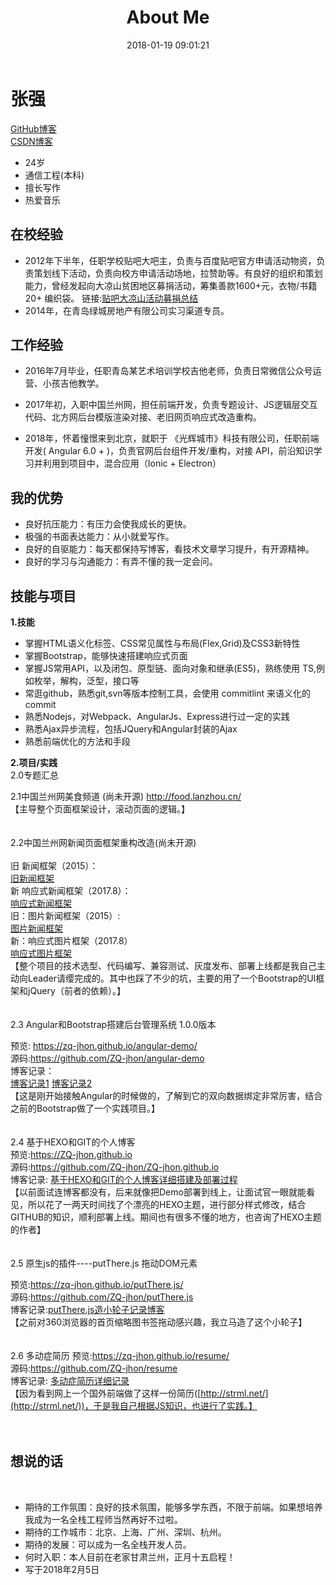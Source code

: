 ﻿---
title: About Me 
date: 2018-01-19 09:01:21
tag: [about]
reward: false
comment: false
share: true
---
﻿张强  
==
[GitHub博客](https://ZQ-jhon.github.io)
<br/>
[CSDN博客](http://blog.csdn.net/qq_20264891)
 - 24岁
 - 通信工程(本科)  
 - 擅长写作
 - 热爱音乐
 
## 在校经验 ##
 - 2012年下半年，任职学校贴吧大吧主，负责与百度贴吧官方申请活动物资，负责策划线下活动，负责向校方申请活动场地，拉赞助等。有良好的组织和策划能力，曾经发起向大凉山贫困地区募捐活动，筹集善款1600+元，衣物/书籍 20+ 编织袋。
 链接:[贴吧大凉山活动募捐总结](http://tieba.baidu.com/p/2067459311?see_lz=1)
 - 2014年，在青岛绿城房地产有限公司实习渠道专员。


## 工作经验 ##
     
 -  2016年7月毕业，任职青岛某艺术培训学校吉他老师，负责日常微信公众号运营、小孩吉他教学。

 - 2017年初，入职中国兰州网，担任前端开发，负责专题设计、JS逻辑层交互代码、北方网后台模版渲染对接、老旧网页响应式改造重构。
 
 - 2018年，怀着憧憬来到北京，就职于 《光辉城市》科技有限公司，任职前端开发( Angular 6.0 + )，负责官网后台组件开发/重构，对接 API，前沿知识学习并利用到项目中，混合应用（Ionic + Electron）
 
##  我的优势 ##
 -  良好抗压能力：有压力会使我成长的更快。
 - 极强的书面表达能力：从小就爱写作。
 - 良好的自驱能力：每天都保持写博客，看技术文章学习提升，有开源精神。
 - 良好的学习与沟通能力：有弄不懂的我一定会问。


## 技能与项目 ##


**1.技能**

 - 掌握HTML语义化标签、CSS常见属性与布局(Flex,Grid)及CSS3新特性
 - 掌握Bootstrap，能够快速搭建响应式页面
 - 掌握JS常用API，以及闭包、原型链、面向对象和继承(ES5)，熟练使用 TS,例如枚举，解构，泛型，接口等
 - 常逛github，熟悉git,svn等版本控制工具，会使用 commitlint 来语义化的 commit
 - 熟悉Nodejs，对Webpack、AngularJs、Express进行过一定的实践
 - 熟悉Ajax异步流程，包括JQuery和Angular封装的Ajax
 - 熟悉前端优化的方法和手段
 
**2.项目/实践**
 <br/>
2.0专题汇总

2.1中国兰州网美食频道 (尚未开源)
http://food.lanzhou.cn/ <br/> 
【主导整个页面框架设计，滚动页面的逻辑。】
<br/>
<br/>
<br/>
2.2中国兰州网新闻页面框架重构改造(尚未开源)   <br/>             
旧  新闻框架（2015）：<br/>
[旧新闻框架](http://lz.lanzhou.cn/system/2018/01/27/011502940.shtml)
<br/>
新 响应式新闻框架（2017.8）：<br/>
[响应式新闻框架](http://news.lanzhou.cn/system/2018/01/11/011492028.shtml)
<br/>
旧：图片新闻框架（2015）:<br/>
[图片新闻框架](http://news.lanzhou.cn/system/2018/01/25/011501122.shtml)
<br/>
新：响应式图片框架（2017.8）<br/>
[响应式图片框架](http://news.lanzhou.cn/system/2017/12/13/011475652.shtml)
<br/>
【整个项目的技术选型、代码编写、兼容测试、灰度发布、部署上线都是我自己主动向Leader请缨完成的。其中也踩了不少的坑，主要的用了一个Bootstrap的UI框架和jQuery（前者的依赖）。】
<br/>
<br/>
<br/>
2.3 Angular和Bootstrap搭建后台管理系统 1.0.0版本<br/>

预览: https://zq-jhon.github.io/angular-demo/<br/>
源码:https://github.com/ZQ-jhon/angular-demo<br/>
博客记录：<br/>
[博客记录1](http://blog.csdn.net/qq_20264891/article/details/78842927)
[博客记录2](http://blog.csdn.net/qq_20264891/article/details/78842927)<br/>
【这是刚开始接触Angular的时候做的，了解到它的双向数据绑定非常厉害，结合之前的Bootstrap做了一个实践项目。】
<br/>
<br/>
<br/>
2.4 基于HEXO和GIT的个人博客<br/>
预览:https://ZQ-jhon.github.io<br/>
源码:https://github.com/ZQ-jhon/ZQ-jhon.github.io<br/>
博客记录: [基于HEXO和GIT的个人博客详细搭建及部署过程](http://blog.csdn.net/qq_20264891/article/details/79096846)<br/>
【以前面试连博客都没有，后来就像把Demo部署到线上，让面试官一眼就能看见，所以花了一两天时间找了个漂亮的HEXO主题，进行部分样式修改，结合GITHUB的知识，顺利部署上线。期间也有很多不懂的地方，也咨询了HEXO主题的作者】
<br/>
<br/>
<br/>
2.5 原生js的插件----putThere.js 拖动DOM元素<br/>

预览:https://zq-jhon.github.io/putThere.js/<br/>
源码:https://github.com/ZQ-jhon/putThere.js<br/>
博客记录:[putThere.js造小轮子记录博客](http://blog.csdn.net/qq_20264891/article/details/79172246)<br/>
【之前对360浏览器的首页缩略图书签拖动感兴趣，我立马造了这个小轮子】
<br/>
<br/>
<br/>
2.6 多动症简历
预览:https://zq-jhon.github.io/resume/<br/>
源码:https://github.com/ZQ-jhon/resume<br/>
博客记录: [多动症简历详细记录](http://blog.csdn.net/qq_20264891/article/details/79197651)<br/>
【因为看到网上一个国外前端做了这样一份简历([http://strml.net/](http://strml.net/))，于是我自己根据JS知识，也进行了实践。】
<br/>
<br/>
<br/>
## 想说的话 ##
<br/>

 - 期待的工作氛围：良好的技术氛围，能够多学东西，不限于前端。如果想培养我成为一名全栈工程师当然再好不过啦。
 - 期待的工作城市：北京、上海、广州、深圳、杭州。
 - 期待的发展：可以成为一名全栈开发人员。
 - 何时入职：本人目前在老家甘肃兰州，正月十五启程！
 - 写于2018年2月5日